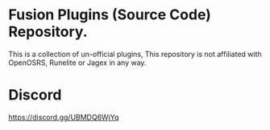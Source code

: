 # Fusion Plugins (Source Code) Repository.

This is a collection of un-official plugins, This repository is not affiliated with OpenOSRS, Runelite or Jagex in any way.

# Discord
https://discord.gg/UBMDQ6WjYq